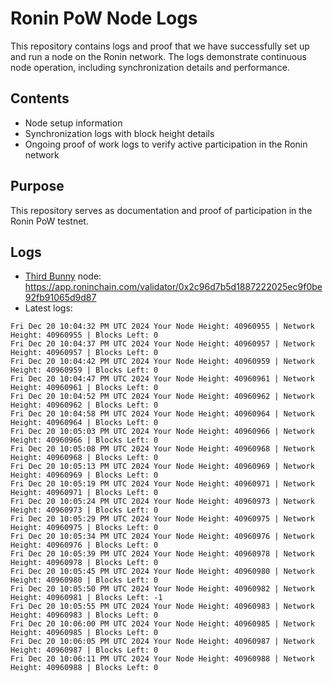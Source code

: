 # Ronin PoW Node Logs

This repository contains logs and proof that we have successfully set up and run a node on the Ronin network. The logs demonstrate continuous node operation, including synchronization details and performance.

## Contents

- Node setup information
- Synchronization logs with block height details
- Ongoing proof of work logs to verify active participation in the Ronin network

## Purpose

This repository serves as documentation and proof of participation in the Ronin PoW testnet.

## Logs

- [Third Bunny](https://thirdbunny.xyz/) node: https://app.roninchain.com/validator/0x2c96d7b5d1887222025ec9f0be92fb91065d9d87
- Latest logs:
```
Fri Dec 20 10:04:32 PM UTC 2024 Your Node Height: 40960955 | Network Height: 40960955 | Blocks Left: 0
Fri Dec 20 10:04:37 PM UTC 2024 Your Node Height: 40960957 | Network Height: 40960957 | Blocks Left: 0
Fri Dec 20 10:04:42 PM UTC 2024 Your Node Height: 40960959 | Network Height: 40960959 | Blocks Left: 0
Fri Dec 20 10:04:47 PM UTC 2024 Your Node Height: 40960961 | Network Height: 40960961 | Blocks Left: 0
Fri Dec 20 10:04:52 PM UTC 2024 Your Node Height: 40960962 | Network Height: 40960962 | Blocks Left: 0
Fri Dec 20 10:04:58 PM UTC 2024 Your Node Height: 40960964 | Network Height: 40960964 | Blocks Left: 0
Fri Dec 20 10:05:03 PM UTC 2024 Your Node Height: 40960966 | Network Height: 40960966 | Blocks Left: 0
Fri Dec 20 10:05:08 PM UTC 2024 Your Node Height: 40960968 | Network Height: 40960968 | Blocks Left: 0
Fri Dec 20 10:05:13 PM UTC 2024 Your Node Height: 40960969 | Network Height: 40960969 | Blocks Left: 0
Fri Dec 20 10:05:19 PM UTC 2024 Your Node Height: 40960971 | Network Height: 40960971 | Blocks Left: 0
Fri Dec 20 10:05:24 PM UTC 2024 Your Node Height: 40960973 | Network Height: 40960973 | Blocks Left: 0
Fri Dec 20 10:05:29 PM UTC 2024 Your Node Height: 40960975 | Network Height: 40960975 | Blocks Left: 0
Fri Dec 20 10:05:34 PM UTC 2024 Your Node Height: 40960976 | Network Height: 40960976 | Blocks Left: 0
Fri Dec 20 10:05:39 PM UTC 2024 Your Node Height: 40960978 | Network Height: 40960978 | Blocks Left: 0
Fri Dec 20 10:05:45 PM UTC 2024 Your Node Height: 40960980 | Network Height: 40960980 | Blocks Left: 0
Fri Dec 20 10:05:50 PM UTC 2024 Your Node Height: 40960982 | Network Height: 40960981 | Blocks Left: -1
Fri Dec 20 10:05:55 PM UTC 2024 Your Node Height: 40960983 | Network Height: 40960983 | Blocks Left: 0
Fri Dec 20 10:06:00 PM UTC 2024 Your Node Height: 40960985 | Network Height: 40960985 | Blocks Left: 0
Fri Dec 20 10:06:05 PM UTC 2024 Your Node Height: 40960987 | Network Height: 40960987 | Blocks Left: 0
Fri Dec 20 10:06:11 PM UTC 2024 Your Node Height: 40960988 | Network Height: 40960988 | Blocks Left: 0
```
